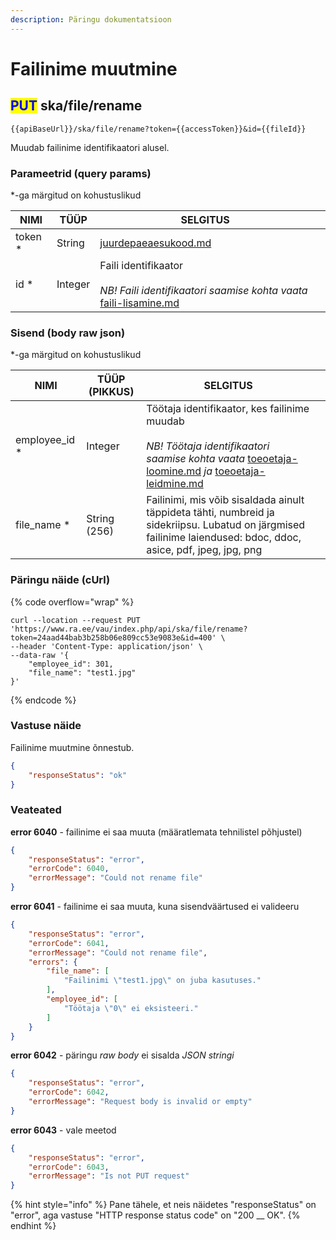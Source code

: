 ```yaml
---
description: Päringu dokumentatsioon
---
```


# Failinime muutmine

## <mark style="color:blue;">PUT</mark> ska/file/rename

```
{{apiBaseUrl}}/ska/file/rename?token={{accessToken}}&id={{fileId}}
```

Muudab failinime identifikaatori alusel.

### Parameetrid (query params)

\*-ga märgitud on kohustuslikud

<table><thead><tr><th>NIMI</th><th>TÜÜP</th><th>SELGITUS</th><th data-hidden></th></tr></thead><tbody><tr><td>token *</td><td>String</td><td><a data-mention href="../../juurdepaeaesukood.md">juurdepaeaesukood.md</a></td><td></td></tr><tr><td>id *</td><td>Integer</td><td>Faili identifikaator<br><br><em>NB! Faili identifikaatori saamise kohta vaata</em> <a data-mention href="faili-lisamine.md">faili-lisamine.md</a></td><td></td></tr></tbody></table>

### Sisend (body raw json)

\*-ga märgitud on kohustuslikud

<table><thead><tr><th>NIMI</th><th>TÜÜP (PIKKUS)</th><th>SELGITUS</th><th data-hidden></th></tr></thead><tbody><tr><td>employee_id *</td><td>Integer</td><td>Töötaja identifikaator, kes failinime muudab<br><br><em>NB! Töötaja identifikaatori saamise kohta vaata</em> <a data-mention href="../toeoetaja/toeoetaja-loomine.md">toeoetaja-loomine.md</a> <em>ja</em> <a data-mention href="../toeoetaja/toeoetaja-leidmine.md">toeoetaja-leidmine.md</a><em></em></td><td></td></tr><tr><td>file_name *</td><td>String (256)</td><td>Failinimi, mis võib sisaldada ainult täppideta tähti, numbreid ja sidekriipsu. Lubatud on järgmised failinime laiendused: bdoc, ddoc, asice, pdf, jpeg, jpg, png</td><td></td></tr></tbody></table>

### Päringu näide (cUrl)

{% code overflow="wrap" %}
```shell
curl --location --request PUT 'https://www.ra.ee/vau/index.php/api/ska/file/rename?token=24aad44bab3b258b06e809cc53e9083e&id=400' \
--header 'Content-Type: application/json' \
--data-raw '{
    "employee_id": 301,
    "file_name": "test1.jpg"
}'
```
{% endcode %}

### Vastuse näide

Failinime muutmine õnnestub.

```json
{
    "responseStatus": "ok"
}
```

### Veateated

**error 6040** - failinime ei saa muuta (määratlemata tehnilistel põhjustel)

```json
{
    "responseStatus": "error",
    "errorCode": 6040,
    "errorMessage": "Could not rename file"
}
```

**error 6041** - failinime ei saa muuta, kuna sisendväärtused ei valideeru

```json
{
    "responseStatus": "error",
    "errorCode": 6041,
    "errorMessage": "Could not rename file",
    "errors": {
        "file_name": [
            "Failinimi \"test1.jpg\" on juba kasutuses."
        ],
        "employee_id": [
            "Töötaja \"0\" ei eksisteeri."
        ]
    }
}
```

**error 6042** - päringu _raw body_ ei sisalda _JSON_ _stringi_

```json
{
    "responseStatus": "error",
    "errorCode": 6042,
    "errorMessage": "Request body is invalid or empty"
}
```

**error 6043** - vale meetod

```json
{
    "responseStatus": "error",
    "errorCode": 6043,
    "errorMessage": "Is not PUT request"
}
```

{% hint style="info" %}
Pane tähele, et neis näidetes "responseStatus" on "error", aga vastuse "HTTP response status code" on "200 __ OK".&#x20;
{% endhint %}
